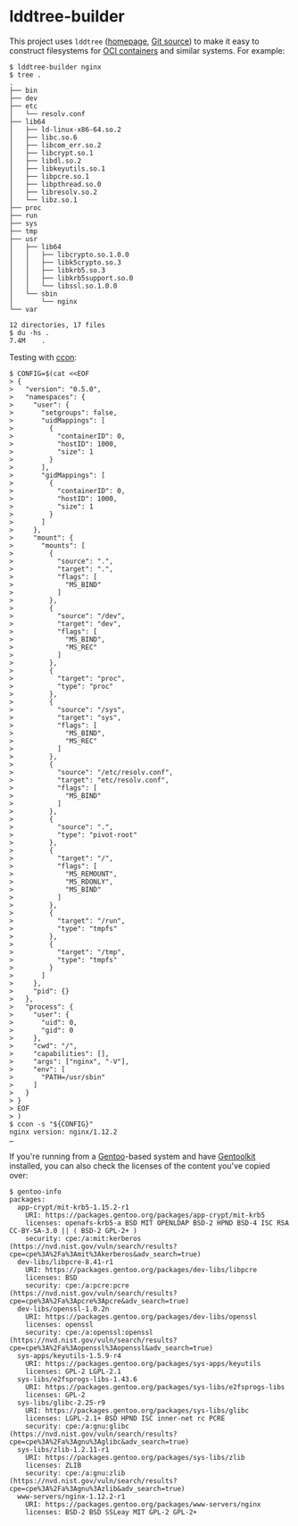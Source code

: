 # lddtree-builder

This project uses `lddtree` ([homepage][lddtree-homepage], [Git
source][lddtree-source]) to make it easy to construct filesystems for
[OCI containers][runtime-spec] and similar systems.  For example:

```console
$ lddtree-builder nginx
$ tree .
.
├── bin
├── dev
├── etc
│   └── resolv.conf
├── lib64
│   ├── ld-linux-x86-64.so.2
│   ├── libc.so.6
│   ├── libcom_err.so.2
│   ├── libcrypt.so.1
│   ├── libdl.so.2
│   ├── libkeyutils.so.1
│   ├── libpcre.so.1
│   ├── libpthread.so.0
│   ├── libresolv.so.2
│   └── libz.so.1
├── proc
├── run
├── sys
├── tmp
├── usr
│   ├── lib64
│   │   ├── libcrypto.so.1.0.0
│   │   ├── libk5crypto.so.3
│   │   ├── libkrb5.so.3
│   │   ├── libkrb5support.so.0
│   │   └── libssl.so.1.0.0
│   └── sbin
│       └── nginx
└── var

12 directories, 17 files
$ du -hs .
7.4M	.
```

Testing with [ccon][]:

```console
$ CONFIG=$(cat <<EOF
> {
>   "version": "0.5.0",
>   "namespaces": {
>     "user": {
>       "setgroups": false,
>       "uidMappings": [
>         {
>           "containerID": 0,
>           "hostID": 1000,
>           "size": 1
>         }
>       ],
>       "gidMappings": [
>         {
>           "containerID": 0,
>           "hostID": 1000,
>           "size": 1
>         }
>       ]
>     },
>     "mount": {
>       "mounts": [
>         {
>           "source": ".",
>           "target": ".",
>           "flags": [
>             "MS_BIND"
>           ]
>         },
>         {
>           "source": "/dev",
>           "target": "dev",
>           "flags": [
>             "MS_BIND",
>             "MS_REC"
>           ]
>         },
>         {
>           "target": "proc",
>           "type": "proc"
>         },
>         {
>           "source": "/sys",
>           "target": "sys",
>           "flags": [
>             "MS_BIND",
>             "MS_REC"
>           ]
>         },
>         {
>           "source": "/etc/resolv.conf",
>           "target": "etc/resolv.conf",
>           "flags": [
>             "MS_BIND"
>           ]
>         },
>         {
>           "source": ".",
>           "type": "pivot-root"
>         },
>         {
>           "target": "/",
>           "flags": [
>             "MS_REMOUNT",
>             "MS_RDONLY",
>             "MS_BIND"
>           ]
>         },
>         {
>           "target": "/run",
>           "type": "tmpfs"
>         },
>         {
>           "target": "/tmp",
>           "type": "tmpfs"
>         }
>       ]
>     },
>     "pid": {}
>   },
>   "process": {
>     "user": {
>       "uid": 0,
>       "gid": 0
>     },
>     "cwd": "/",
>     "capabilities": [],
>     "args": ["nginx", "-V"],
>     "env": [
>       "PATH=/usr/sbin"
>     ]
>   }
> }
> EOF
> )
$ ccon -s "${CONFIG}"
nginx version: nginx/1.12.2
…
```

If you're running from a [Gentoo][]-based system and have [Gentoolkit][] installed, you can also check the licenses of the content you've copied over:

```console
$ gentoo-info
packages:
  app-crypt/mit-krb5-1.15.2-r1
    URI: https://packages.gentoo.org/packages/app-crypt/mit-krb5
    licenses: openafs-krb5-a BSD MIT OPENLDAP BSD-2 HPND BSD-4 ISC RSA CC-BY-SA-3.0 || ( BSD-2 GPL-2+ )
    security: cpe:/a:mit:kerberos (https://nvd.nist.gov/vuln/search/results?cpe=cpe%3A%2Fa%3Amit%3Akerberos&adv_search=true)
  dev-libs/libpcre-8.41-r1
    URI: https://packages.gentoo.org/packages/dev-libs/libpcre
    licenses: BSD
    security: cpe:/a:pcre:pcre (https://nvd.nist.gov/vuln/search/results?cpe=cpe%3A%2Fa%3Apcre%3Apcre&adv_search=true)
  dev-libs/openssl-1.0.2n
    URI: https://packages.gentoo.org/packages/dev-libs/openssl
    licenses: openssl
    security: cpe:/a:openssl:openssl (https://nvd.nist.gov/vuln/search/results?cpe=cpe%3A%2Fa%3Aopenssl%3Aopenssl&adv_search=true)
  sys-apps/keyutils-1.5.9-r4
    URI: https://packages.gentoo.org/packages/sys-apps/keyutils
    licenses: GPL-2 LGPL-2.1
  sys-libs/e2fsprogs-libs-1.43.6
    URI: https://packages.gentoo.org/packages/sys-libs/e2fsprogs-libs
    licenses: GPL-2
  sys-libs/glibc-2.25-r9
    URI: https://packages.gentoo.org/packages/sys-libs/glibc
    licenses: LGPL-2.1+ BSD HPND ISC inner-net rc PCRE
    security: cpe:/a:gnu:glibc (https://nvd.nist.gov/vuln/search/results?cpe=cpe%3A%2Fa%3Agnu%3Aglibc&adv_search=true)
  sys-libs/zlib-1.2.11-r1
    URI: https://packages.gentoo.org/packages/sys-libs/zlib
    licenses: ZLIB
    security: cpe:/a:gnu:zlib (https://nvd.nist.gov/vuln/search/results?cpe=cpe%3A%2Fa%3Agnu%3Azlib&adv_search=true)
  www-servers/nginx-1.12.2-r1
    URI: https://packages.gentoo.org/packages/www-servers/nginx
    licenses: BSD-2 BSD SSLeay MIT GPL-2 GPL-2+
```

[ccon]: https://github.com/wking/ccon
[Gentoo]: https://gentoo.org/
[Gentoolkit]: https://wiki.gentoo.org/wiki/Gentoolkit
[lddtree-homepage]: https://wiki.gentoo.org/wiki/Hardened/PaX_Utilities
[lddtree-source]: https://gitweb.gentoo.org/proj/pax-utils.git/tree/lddtree.py
[runtime-spec]: https://github.com/opencontainers/runtime-spec
